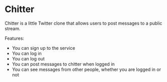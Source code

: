 Chitter
=======
Chitter is a little Twitter clone that allows users to post messages to a public stream. 

Features:
- You can sign up to the service
- You can log in
- You can log out
- You can post messages to chitter when logged in
- You can see messages from other people, whether you are logged in or not

